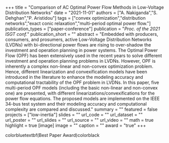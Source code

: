 +++
title = "Comparison of AC Optimal Power Flow Methods in Low-Voltage Distribution Networks"
date = "2021-11-01"
authors = ["A. Nakiganda","S. Dehghan","P. Aristidou"]
tags = ["convex optimization","distribution networks","exact conic relaxation","multi-period optimal power flow."]
publication_types = ["paper-conference"]
publication = "_Proc. of the 2021 ISGT conf._"
publication_short = ""
abstract = "Embedded with producers, consumers, and prosumers, active Low-Voltage Distribution Networks (LVDNs) with bi-directional power flows are rising to over-shadow the investment and operation planning in power systems. The Optimal Power Flow (OPF) has been extensively used in the recent years to solve different investment and operation planning problems in LVDNs. However, OPF is inherently a complex non-linear and non-convex optimization problem. Hence, different linearization and convexification models have been introduced in the literature to enhance the modeling accuracy and computational tractability of the OPF problem in LVDNs. In this paper, five multi-period OPF models (including the basic non-linear and non-convex one) are presented, with different linearizations/convexifications for the power flow equations. The proposed models are implemented on the IEEE 34-bus test system and their modeling accuracy and computational complexity are compared and discussed."
summary = ""
featured = false
projects = ["low-inertia"]
slides = ""
url_code = ""
url_dataset = ""
url_poster = ""
url_slides = ""
url_source = ""
url_video = ""
math = true
highlight = true
[image]
image = ""
caption = ""
award = "true"
+++

colorbluetextbf(Best Paper Award)colorblack
